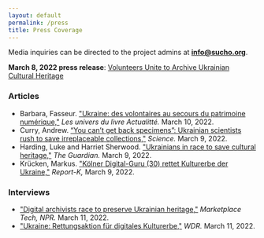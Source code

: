 ```yaml
---
layout: default
permalink: /press    
title: Press Coverage
---
```


Media inquiries can be directed to the project admins at **info@sucho.org**.

**March 8, 2022 press release**: [Volunteers Unite to Archive Ukrainian Cultural Heritage](/press-release-20220308-volunteers-unite)


### Articles
- Barbara, Fasseur. ["Ukraine: des volontaires au secours du patrimoine numérique,"](https://actualitte.com/article/105097/ressources/ukraine-des-volontaires-au-secours-du-patrimoine-numerique) *Les univers du livre Actualitté.* March 10, 2022.
- Curry, Andrew. [“You can’t get back specimens”: Ukrainian scientists rush to save irreplaceable collections,"](https://www.science.org/content/article/you-can-t-get-back-specimens-ukrainian-scientists-rush-save-irreplaceable-collections) *Science.* March 9, 2022.
- Harding, Luke and Harriet Sherwood. ["Ukrainians in race to save cultural heritage,"](https://www.theguardian.com/world/2022/mar/09/ukrainians-in-race-to-save-a-nations-cultural-heritage) *The Guardian.* March 9, 2022.
- Krücken, Markus. ["Kölner Digital-Guru (30) rettet Kulturerbe der Ukraine,"](https://www.report-k.de/koelner-digital-guru-30-rettet-kulturerbe-der-ukraine/) *Report-K,* March 9, 2022.

### Interviews 
- ["Digital archivists race to preserve Ukrainian heritage,"](https://www.marketplace.org/shows/marketplace-tech/) *Marketplace Tech, NPR.* March 11, 2022.
- ["Ukraine: Rettungsaktion für digitales Kulturerbe,"](https://www1.wdr.de/mediathek/audio/wdr5/wdr5-scala-aktuelle-kultur/audio-ukraine-rettungsaktion-fuer-digitales-kulturerbe-100.html) *WDR.* March 11, 2022.
